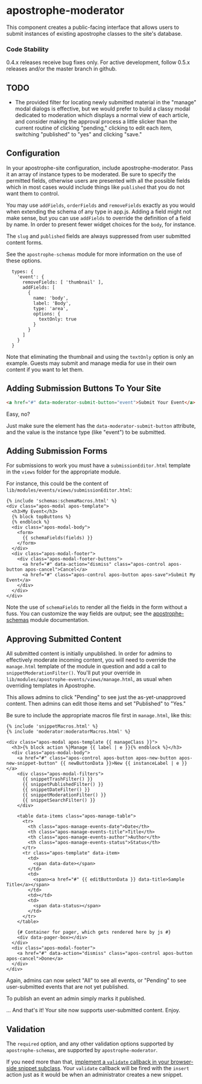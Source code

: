 apostrophe-moderator
====================

This component creates a public-facing interface that allows users to submit instances of existing apostrophe classes to the site's database.

### Code Stability

0.4.x releases receive bug fixes only. For active development, follow 0.5.x releases and/or the master branch in github.

## TODO

* The provided filter for locating newly submitted material in the "manage" modal dialogs is effective, but we would prefer to build a classy modal dedicated to moderation which displays a normal view of each article, and consider making the approval process a little slicker than the current routine of clicking "pending," clicking to edit each item, switching "published" to "yes" and clicking "save."

## Configuration

In your apostrophe-site configuration, include apostrophe-moderator. Pass it an array of instance types to be moderated. Be sure to specify the permitted fields, otherwise users are presented with all the possible fields which in most cases would include things like `published` that you do not want them to control.

You may use `addFields`, `orderFields` and `removeFields` exactly as you would when extending the schema of any type in app.js. Adding a field might not make sense, but you can use `addFields` to override the definition of a field by name. In order to present fewer widget choices for the `body`, for instance.

The `slug` and `published` fields are always suppressed from user submitted content forms.

See the `apostrophe-schemas` module for more information on the use of these options.

```
  types: {
    'event': {
      removeFields: [ 'thumbnail' ],
      addFields: [
        {
          name: 'body',
          label: 'Body',
          type: 'area',
          options: {
            textOnly: true
          }
        }
      ]
    }
  }
```

Note that eliminating the thumbnail and using the `textOnly` option is only an example. Guests may submit and manage media for use in their own content if you want to let them.

## Adding Submission Buttons To Your Site

```html
<a href="#" data-moderator-submit-button="event">Submit Your Event</a>
```

Easy, no?

Just make sure the element has the `data-moderator-submit-button` attribute, and the value is the instance type (like "event") to be submitted.

## Adding Submission Forms

For submissions to work you must have a `submissionEditor.html` template in the `views` folder for the appropriate module.

For instance, this could be the content of `lib/modules/events/views/submissionEditor.html`:

```jinja
{% include 'schemas:schemaMacros.html' %}
<div class="apos-modal apos-template">
  <h3>My Event</h3>
  {% block topButtons %}
  {% endblock %}
  <div class="apos-modal-body">
    <form>
      {{ schemaFields(fields) }}
    </form>
  </div>
  <div class="apos-modal-footer">
    <div class="apos-modal-footer-buttons">
      <a href="#" data-action="dismiss" class="apos-control apos-button apos-cancel">Cancel</a>
      <a href="#" class="apos-control apos-button apos-save">Submit My Event</a>
    </div>
  </div>
</div>
```

Note the use of `schemaFields` to render all the fields in the form without a fuss. You can customize the way fields are output; see the [apostrophe-schemas](apostrophe-schemas) module documentation.

## Approving Submitted Content

All submitted content is initially unpublished. In order for admins to effectively moderate incoming content, you will need to override the `manage.html` template of the module in question and add a call to `snippetModerationFilter()`. You'll put your override in `lib/modules/apostrophe-events/views/manage.html`, as usual when overriding templates in Apostrophe.

This allows admins to click "Pending" to see just the as-yet-unapproved content. Then admins can edit those items and set "Published" to "Yes."

Be sure to include the appropriate macros file first in `manage.html`, like this:

```jinja
{% include 'snippetMacros.html' %}
{% include 'moderator:moderatorMacros.html' %}

<div class="apos-modal apos-template {{ manageClass }}">
  <h3>{% block action %}Manage {{ label | e }}{% endblock %}</h3>
  <div class="apos-modal-body">
    <a href="#" class="apos-control apos-button apos-new-button apos-new-snippet-button" {{ newButtonData }}>New {{ instanceLabel | e }}</a>
    <div class="apos-modal-filters">
      {{ snippetTrashFilter() }}
      {{ snippetPublishedFilter() }}
      {{ snippetDateFilter() }}
      {{ snippetModerationFilter() }}
      {{ snippetSearchFilter() }}
    </div>

    <table data-items class="apos-manage-table">
      <tr>
        <th class="apos-manage-events-date">Date</th>
        <th class="apos-manage-events-title">Title</th>
        <th class="apos-manage-events-author">Author</th>
        <th class="apos-manage-events-status">Status</th>
      </tr>
      <tr class="apos-template" data-item>
        <td>
          <span data-date></span>
        </td>
        <td>
          <span><a href="#" {{ editButtonData }} data-title>Sample Title</a></span>
        </td>
        <td></td>
        <td>
          <span data-status></span>
        </td>
      </tr>
    </table>

    {# Container for pager, which gets rendered here by js #}
    <div data-pager-box></div>
  </div>
  <div class="apos-modal-footer">
    <a href="#" data-action="dismiss" class="apos-control apos-button apos-cancel">Done</a>
  </div>
</div>
```

Again, admins can now select "All" to see all events, or "Pending" to see user-submitted events that are not yet published.

To publish an event an admin simply marks it published.

... And that's it! Your site now supports user-submitted content. Enjoy.

## Validation

The `required` option, and any other validation options supported by `apostrophe-schemas`, are supported by `apostrophe-moderator`.

If you need more than that, [implement a `validate` callback in your browser-side snippet subclass](https://github.com/punkave/apostrophe-snippets#sending-extra-properties-to-the-server-subclassing-on-the-browser-side). Your `validate` callback will be fired with the `insert` action just as it would be when an administrator creates a new snippet.
